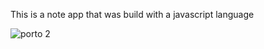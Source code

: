 This is a note app that was build with a javascript language


![porto 2](https://github.com/PallzyN/Tubes-Notes-React/assets/117345047/e0910003-2b14-45c1-a339-aa96ced56334)

